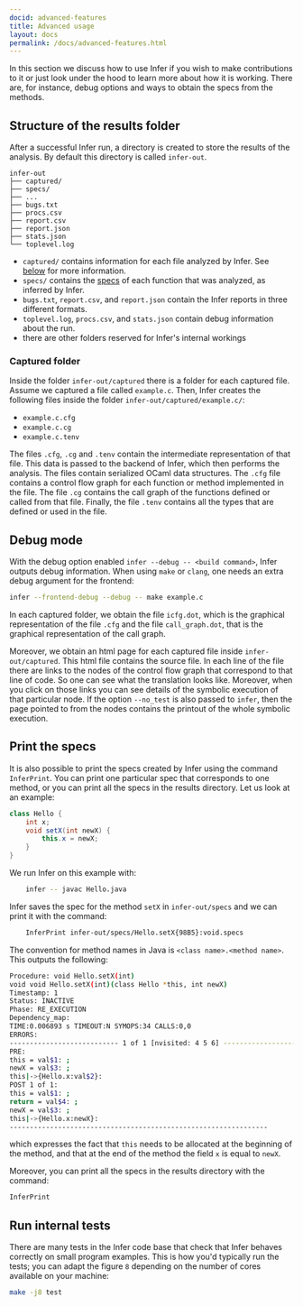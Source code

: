 ```yaml
---
docid: advanced-features
title: Advanced usage
layout: docs
permalink: /docs/advanced-features.html
---
```


In this section we discuss how to use Infer if you wish to make contributions to it or just look under the hood
to learn more about how it is working.
There are, for instance, debug options and ways to obtain the specs from the methods.

## Structure of the results folder

After a successful Infer run, a directory is created to store the
results of the analysis. By default this directory is called
`infer-out`.

```
infer-out
├── captured/
├── specs/
├── ...
├── bugs.txt
├── procs.csv
├── report.csv
├── report.json
├── stats.json
└── toplevel.log
```

- `captured/` contains information for each file analyzed by Infer. See [below](docs/advanced-features.html#captured-folder) for more information.
- `specs/` contains the [specs](docs/advanced-features.html#print-the-specs) of each function that was analyzed, as inferred by Infer.
- `bugs.txt`, `report.csv`, and `report.json` contain the Infer reports in three different formats.
- `toplevel.log`, `procs.csv`, and `stats.json` contain debug information about the run.
- there are other folders reserved for Infer's internal workings

### Captured folder

Inside the folder `infer-out/captured` there is a folder for each captured file. Assume we captured a file called `example.c`. Then, Infer creates the following files inside the folder `infer-out/captured/example.c/`:

- `example.c.cfg`
- `example.c.cg`
- `example.c.tenv`

The files `.cfg`, `.cg` and `.tenv` contain the intermediate representation of that file. This data is passed to the backend of Infer, which then performs the analysis. The files contain serialized OCaml data structures. The `.cfg` file contains a control flow graph for each function or method implemented in the file. The file `.cg` contains the call graph of the functions defined or called from that file. Finally, the file `.tenv` contains all the types that are defined or used in the file.



## Debug mode

With the debug option enabled `infer --debug -- <build command>`, Infer outputs debug information. When using `make` or `clang`, one needs an extra debug argument for the frontend:

```bash
infer --frontend-debug --debug -- make example.c
```

In each captured folder, we obtain the file `icfg.dot`, which is the graphical representation of the file `.cfg` and the file
`call_graph.dot`, that is the graphical representation of the call graph.


Moreover, we obtain an html page for each captured file inside `infer-out/captured`. This html file contains the source file. In each line of the file there are links to the nodes of the control flow graph that correspond to that line of code. So one can see what the translation looks like. Moreover, when you click on those links you can see details of the symbolic execution of that particular node. If the option `--no_test` is also passed to `infer`, then the page pointed to from the nodes contains the printout of the whole symbolic execution.

## Print the specs

It is also possible to print the specs created by Infer using the command `InferPrint`. You can print one particular spec that corresponds to one method, or you can print all the specs in the results directory. Let us look at an example:

```java
class Hello {
    int x;
    void setX(int newX) {
	    this.x = newX;
    }
}
```

We run Infer on this example with:

```bash
	infer -- javac Hello.java
```

Infer saves the spec for the method `setX` in `infer-out/specs` and we can print it with the command:

```bash
	InferPrint infer-out/specs/Hello.setX{98B5}:void.specs
```

The convention for method names in Java is `<class name>.<method name>`. This outputs the following:

```bash
Procedure: void Hello.setX(int)
void void Hello.setX(int)(class Hello *this, int newX)
Timestamp: 1
Status: INACTIVE
Phase: RE_EXECUTION
Dependency_map:
TIME:0.006893 s TIMEOUT:N SYMOPS:34 CALLS:0,0
ERRORS:
--------------------------- 1 of 1 [nvisited: 4 5 6] ---------------------------
PRE:
this = val$1: ;
newX = val$3: ;
this|->{Hello.x:val$2}:
POST 1 of 1:
this = val$1: ;
return = val$4: ;
newX = val$3: ;
this|->{Hello.x:newX}:
----------------------------------------------------------------
```

which expresses the fact that `this` needs to be allocated at the beginning of the method, and that at the end of the method the field `x` is equal to `newX`.


Moreover, you can print all the specs in the results directory with the command:

```bash
InferPrint
```


## Run internal tests

There are many tests in the Infer code base that check that Infer behaves correctly on small program examples. This is how you'd typically run the tests; you can adapt the figure `8` depending on the number of cores available on your machine:

```bash
make -j8 test
```
